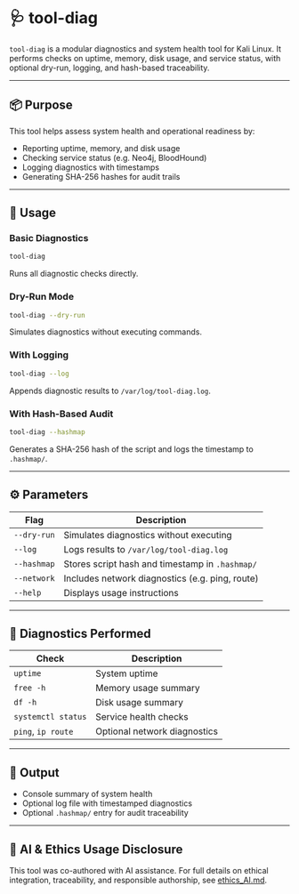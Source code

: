 # 🩺 tool-diag

`tool-diag` is a modular diagnostics and system health tool for Kali Linux. It performs checks on uptime, memory, disk usage, and service status, with optional dry-run, logging, and hash-based traceability.

---

## 📦 Purpose

This tool helps assess system health and operational readiness by:

- Reporting uptime, memory, and disk usage
- Checking service status (e.g. Neo4j, BloodHound)
- Logging diagnostics with timestamps
- Generating SHA-256 hashes for audit trails

---

## 🚀 Usage

### Basic Diagnostics
```bash
tool-diag
```
Runs all diagnostic checks directly.

### Dry-Run Mode
```bash
tool-diag --dry-run
```
Simulates diagnostics without executing commands.

### With Logging
```bash
tool-diag --log
```
Appends diagnostic results to `/var/log/tool-diag.log`.

### With Hash-Based Audit
```bash
tool-diag --hashmap
```
Generates a SHA-256 hash of the script and logs the timestamp to `.hashmap/`.

---

## ⚙️ Parameters

| Flag         | Description                                      |
|--------------|--------------------------------------------------|
| `--dry-run`  | Simulates diagnostics without executing          |
| `--log`      | Logs results to `/var/log/tool-diag.log`         |
| `--hashmap`  | Stores script hash and timestamp in `.hashmap/`  |
| `--network`  | Includes network diagnostics (e.g. ping, route)  |
| `--help`     | Displays usage instructions                      |

---

## 🔧 Diagnostics Performed

| Check              | Description                                |
|--------------------|--------------------------------------------|
| `uptime`           | System uptime                              |
| `free -h`          | Memory usage summary                       |
| `df -h`            | Disk usage summary                         |
| `systemctl status` | Service health checks                      |
| `ping`, `ip route` | Optional network diagnostics               |

---

## 📁 Output

- Console summary of system health
- Optional log file with timestamped diagnostics
- Optional `.hashmap/` entry for audit traceability

---

## 🤖 AI & Ethics Usage Disclosure

This tool was co-authored with AI assistance. For full details on ethical integration, traceability, and responsible authorship, see [ethics_AI.md](https://github.com/Mark-a-Hamilton/Mark-a-Hamilton.github.io/blob/main/ethics_AI.md).
